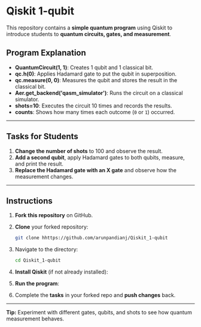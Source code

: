 
# Qiskit 1-qubit


This repository contains a **simple quantum program** using Qiskit to introduce students to **quantum circuits, gates, and measurement**.

## Program Explanation

- **QuantumCircuit(1, 1)**: Creates 1 qubit and 1 classical bit.
- **qc.h(0)**: Applies Hadamard gate to put the qubit in superposition.
- **qc.measure(0, 0)**: Measures the qubit and stores the result in the classical bit.
- **Aer.get_backend('qasm_simulator')**: Runs the circuit on a classical simulator.
- **shots=10**: Executes the circuit 10 times and records the results.
- **counts**: Shows how many times each outcome (`0` or `1`) occurred.

---

## Tasks for Students

1. **Change the number of shots** to 100 and observe the result.  
2. **Add a second qubit**, apply Hadamard gates to both qubits, measure, and print the result.  
3. **Replace the Hadamard gate with an X gate** and observe how the measurement changes.  

---

## Instructions

1. **Fork this repository** on GitHub.  
2. **Clone** your forked repository:
   ```bash
   git clone hhttps://github.com/arunpandianj/Qiskit_1-qubit
   ```
3. Navigate to the directory:
   ```bash
   cd Qiskit_1-qubit
   ```
4. **Install Qiskit** (if not already installed):

5. **Run the program**:

6. Complete the **tasks** in your forked repo and **push changes** back.  

---

**Tip:** Experiment with different gates, qubits, and shots to see how quantum measurement behaves.
